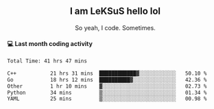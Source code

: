 <h2 align="center">I am LeKSuS hello lol</h2>
<p align="center">So yeah, I code. Sometimes.</p>

#### :computer: Last month coding activity
<!--START_SECTION:waka-->

```txt
Total Time: 41 hrs 47 mins

C++           21 hrs 31 mins  ████████████▓░░░░░░░░░░░░   50.10 %
Go            18 hrs 12 mins  ██████████▓░░░░░░░░░░░░░░   42.36 %
Other         1 hr 10 mins    ▓░░░░░░░░░░░░░░░░░░░░░░░░   02.73 %
Python        34 mins         ▒░░░░░░░░░░░░░░░░░░░░░░░░   01.34 %
YAML          25 mins         ▒░░░░░░░░░░░░░░░░░░░░░░░░   00.98 %
```

<!--END_SECTION:waka-->
